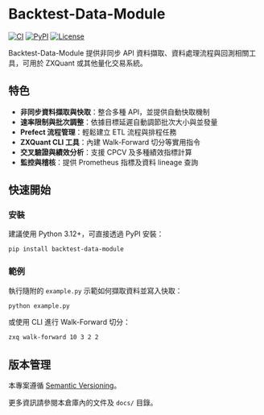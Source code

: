 # Backtest-Data-Module

[![CI](https://github.com/Danwuoo/Backtest-Data-Module/actions/workflows/ci.yml/badge.svg)](https://github.com/Danwuoo/Backtest-Data-Module/actions/workflows/ci.yml)
[![PyPI](https://img.shields.io/pypi/v/backtest-data-module.svg)](https://pypi.org/project/backtest-data-module/)
[![License](https://img.shields.io/github/license/Danwuoo/Backtest-Data-Module.svg)](LICENSE)

Backtest-Data-Module 提供非同步 API 資料擷取、資料處理流程與回測相關工具，可用於 ZXQuant 或其他量化交易系統。

## 特色

- **非同步資料擷取與快取**：整合多種 API，並提供自動快取機制
- **速率限制與批次調整**：依據目標延遲自動調節批次大小與並發量
- **Prefect 流程管理**：輕鬆建立 ETL 流程與排程任務
- **ZXQuant CLI 工具**：內建 Walk-Forward 切分等實用指令
- **交叉驗證與績效分析**：支援 CPCV 及多種績效指標計算
- **監控與稽核**：提供 Prometheus 指標及資料 lineage 查詢

## 快速開始

### 安裝

建議使用 Python 3.12+，可直接透過 PyPI 安裝：

```bash
pip install backtest-data-module
```

### 範例

執行隨附的 `example.py` 示範如何擷取資料並寫入快取：

```bash
python example.py
```

或使用 CLI 進行 Walk-Forward 切分：

```bash
zxq walk-forward 10 3 2 2
```

## 版本管理

本專案遵循 [Semantic Versioning](https://semver.org/lang/zh-TW/)。

更多資訊請參閱本倉庫內的文件及 `docs/` 目錄。

